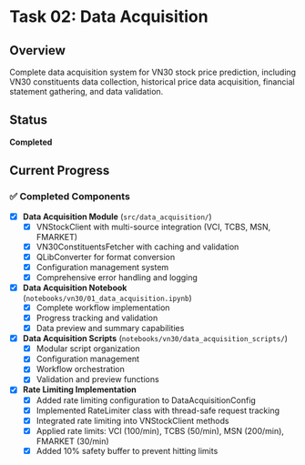 # Task 02: Data Acquisition

## Overview
Complete data acquisition system for VN30 stock price prediction, including VN30 constituents data collection, historical price data acquisition, financial statement gathering, and data validation.

## Status
**Completed**

## Current Progress

### ✅ Completed Components
- [x] **Data Acquisition Module** (`src/data_acquisition/`)
  - [x] VNStockClient with multi-source integration (VCI, TCBS, MSN, FMARKET)
  - [x] VN30ConstituentsFetcher with caching and validation
  - [x] QLibConverter for format conversion
  - [x] Configuration management system
  - [x] Comprehensive error handling and logging

- [x] **Data Acquisition Notebook** (`notebooks/vn30/01_data_acquisition.ipynb`)
  - [x] Complete workflow implementation
  - [x] Progress tracking and validation
  - [x] Data preview and summary capabilities

- [x] **Data Acquisition Scripts** (`notebooks/vn30/data_acquisition_scripts/`)
  - [x] Modular script organization
  - [x] Configuration management
  - [x] Workflow orchestration
  - [x] Validation and preview functions

- [x] **Rate Limiting Implementation**
  - [x] Added rate limiting configuration to DataAcquisitionConfig
  - [x] Implemented RateLimiter class with thread-safe request tracking
  - [x] Integrated rate limiting into VNStockClient methods
  - [x] Applied rate limits: VCI (100/min), TCBS (50/min), MSN (200/min), FMARKET (30/min)
  - [x] Added 10% safety buffer to prevent hitting limits
